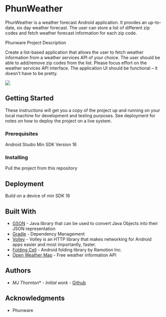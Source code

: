 # PhunWeather

PhunWeather is a weather forecast Android application. It provdes an up-to-date, six day weather forecast.
The user can store a list of different zip codes and fetch weather forecast information for each zip code.

Phunware Project Description

Create a list-based application that allows the user to fetch weather information from a weather services API of your choice. The user should be able to add/remove zip codes from the list. Please focus effort on the weather services API interface. The application UI should be functional – it doesn't have to be pretty.


![](https://github.com/mthor1234/PhunWeather/blob/master/PhunWeather.gif)






## Getting Started

These instructions will get you a copy of the project up and running on your local machine for development and testing purposes. See deployment for notes on how to deploy the project on a live system.

### Prerequisites

Android Studio
Min SDK Version 16

### Installing

Pull the project from this repository


## Deployment

Build on a device of min SDK 16


## Built With

* [GSON](https://github.com/google/gson) - Java library that can be used to convert Java Objects into their JSON representation
* [Gradle](https://gradle.org/) - Dependency Management
* [Volley](https://developer.android.com/training/volley/) - Volley is an HTTP library that makes networking for Android apps easier and     most importantly, faster. 
* [Folding Cell](https://github.com/Ramotion/folding-cell-android) - Android folding library by Ramotion Inc.
* [Open Weather Map](https://openweathermap.org/) - Free weather information API

## Authors

* *MJ Thornton** - *Initial work* - [Github](https://github.com/Mthor1234)


## Acknowledgments

* Phunware


